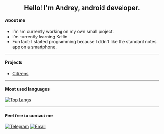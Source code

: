 <h2 align="center" id="heading">Hello! I'm Andrey, android developer.</h2> 

#### About me

* I’m am currently working on my own small project.
* I’m currently learning Kotlin.
* Fun fact: I started programming because I didn't like the standard notes app on a smartphone.

***

#### Projects

* [Citizens](https://github.com/Loskon/AndroidProjectCitizens)

***

#### Most used languages
[![Top Langs](https://github-readme-stats.vercel.app/api/top-langs/?username=loskon&layout=compact)](https://github.com/anuraghazra/github-readme-stats)

***

#### Feel free to contact me

[![Telegram](https://img.shields.io/badge/Telegram-2CA5E0?style=for-the-badge&logo=telegram&logoColor=white)](https://t.me/loskon)
[![Email](https://img.shields.io/badge/Gmail-D14836?style=for-the-badge&logo=gmail&logoColor=white)](mailto:andreyrochev23@gmail.com)


<!--
- 🔭 I’m currently working on ...
- 🌱 I’m currently learning ...
- 👯 I’m looking to collaborate on ...
- 🤔 I’m looking for help with ...
- 💬 Ask me about ...
- 📫 How to reach me: ...
- 😄 Pronouns: ...
- ⚡ Fun fact: I started programming because I didn't like the standard notes on a smartphone
-->
